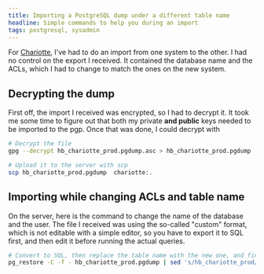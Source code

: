 ```yaml
---
title: Importing a PostgreSQL dump under a different table name
headline: Simple commands to help you during an import
tags: postgresql, sysadmin
---
```


For [Chariotte](https://chariotte.fr), I've had to do an import from one system to the other. I had no control on the export I received. It contained the database name and the ACLs, which I had to change to match the ones on the new system.

## Decrypting the dump

First off, the import I received was encrypted, so I had to decrypt it. It took me some time to figure out that both my private **and public** keys needed to be imported to the pgp. Once that was done, I could decrypt with

```bash
# Decrypt the file
gpg --decrypt hb_chariotte_prod.pgdump.asc > hb_chariotte_prod.pgdump

# Upload it to the server with scp
scp hb_chariotte_prod.pgdump  chariotte:.
```

## Importing while changing ACLs and table name

On the server, here is the command to change the name of the database and the user. The file I received was using the so-called "custom" format, which is not editable with a simple editor, so you have to export it to SQL first, and then edit it before running the actual queries.

```bash
# Convert to SQL, then replace the table name with the new one, and finally run the SQL statements.
pg_restore -C -f - hb_chariotte_prod.pgdump | sed 's/hb_chariotte_prod/chariotte_temp/g' | psql -U chariotte_temp -d chariotte_temp -h yourhost
```